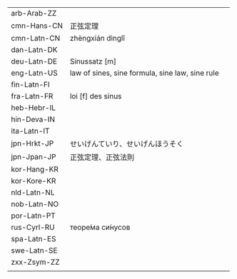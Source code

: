 | | | |
|-|-|-|
| arb-Arab-ZZ |  |  |
| cmn-Hans-CN | 正弦定理 |  |
| cmn-Latn-CN | zhèngxián dìnglǐ |  |
| dan-Latn-DK |  |  |
| deu-Latn-DE | Sinussatz [m] |  |
| eng-Latn-US | law of sines, sine formula, sine law, sine rule |  |
| fin-Latn-FI |  |  |
| fra-Latn-FR | loi [f] des sinus |  |
| heb-Hebr-IL |  |  |
| hin-Deva-IN |  |  |
| ita-Latn-IT |  |  |
| jpn-Hrkt-JP | せいげんていり、せいげんほうそく |  |
| jpn-Jpan-JP | 正弦定理、正弦法則 |  |
| kor-Hang-KR |  |  |
| kor-Kore-KR |  |  |
| nld-Latn-NL |  |  |
| nob-Latn-NO |  |  |
| por-Latn-PT |  |  |
| rus-Cyrl-RU | теоре́ма си́нусов |  |
| spa-Latn-ES |  |  |
| swe-Latn-SE |  |  |
| zxx-Zsym-ZZ |  |  |
|  |  |  |
